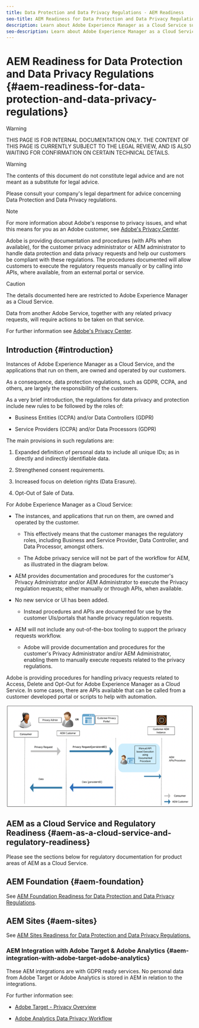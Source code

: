 ```yaml
---
title: Data Protection and Data Privacy Regulations - AEM Readiness
seo-title: AEM Readiness for Data Protection and Data Privacy Regulations; such as GDPR, CCPA, etc
description: Learn about Adobe Experience Manager as a Cloud Service support for the various Data Protection and Data Privacy Regulations; including the EU General Data Protection Regulation (GDPR), the California Consumer Privacy Act and how to comply when implementing a new AEM as a Cloud Service project. 
seo-description: Learn about Adobe Experience Manager as a Cloud Service support for the various Data Protection and Data Privacy Regulations; including the EU General Data Protection Regulation (GDPR), the California Consumer Privacy Act and how to comply when implementing a new AEM as a Cloud Service project. 
---
```


# AEM Readiness for Data Protection and Data Privacy Regulations {#aem-readiness-for-data-protection-and-data-privacy-regulations}

>[!WARNING]
>THIS PAGE IS FOR INTERNAL DOCUMENTATION ONLY.
>THE CONTENT OF THIS PAGE IS CURRENTLY SUBJECT TO THE LEGAL REVIEW, AND IS ALSO WAITING FOR CONFIRMATION ON CERTAIN TECHNICAL DETAILS.

>[!WARNING]
>
>The contents of this document do not constitute legal advice and are not meant as a substitute for legal advice. 
>
>Please consult your company's legal department for advice concerning Data Protection and Data Privacy regulations. 

>[!NOTE]
>
>For more information about Adobe's response to privacy issues, and what this means for you as an Adobe customer, see [Adobe's Privacy Center](https://www.adobe.com/privacy.html). 

Adobe is providing documentation and procedures (with APIs when available), for the customer privacy administrator or AEM administrator to handle data protection and data privacy requests and help our customers be compliant with these regulations. The procedures documented will allow customers to execute the regulatory requests manually or by calling into APIs, where available, from an external portal or service. 

>[!CAUTION]
>
>The details documented here are restricted to Adobe Experience Manager as a Cloud Service. 
>
>Data from another Adobe Service, together with any related privacy requests, will require actions to be taken on that service.
>
>For further information see [Adobe's Privacy Center](https://www.adobe.com/privacy.html).

## Introduction {#introduction}

Instances of Adobe Experience Manager as a Cloud Service, and the applications that run on them, are owned and operated by our customers.

As a consequence, data protection regulations, such as GDPR, CCPA, and others, are largely the responsibility of the customers.

As a very brief introduction, the regulations for data privacy and protection include new rules to be followed by the roles of:

* Business Entities (CCPA) and/or Data Controllers (GDPR) 

* Service Providers (CCPA) and/or Data Processors (GDPR) 

The main provisions in such regulations are:

1. Expanded definition of personal data to include all unique IDs; as in directly and indirectly identifiable data.

2. Strengthened consent requirements.

3. Increased focus on deletion rights (Data Erasure).

4. Opt-Out of Sale of Data.

For Adobe Experience Manager as a Cloud Service:

* The instances, and applications that run on them, are owned and operated by the customer. 

  * This effectively means that the customer manages the regulatory roles, including Business and Service Provider, Data Controller, and Data Processor, amongst others. 

  * The Adobe privacy service will not be part of the workflow for AEM, as illustrated in the diagram below. 

* AEM provides documentation and procedures for the customer's Privacy Administrator and/or AEM Administrator to execute the Privacy regulation requests; either manually or through APIs, when available.

* No new service or UI has been added.

  * Instead procedures and APIs are documented for use by the customer UIs/portals that handle privacy regulation requests.

* AEM will not include any out-of-the-box tooling to support the privacy requests workflow. 

  * Adobe will provide documentation and procedures for the customer's Privacy Administrator and/or AEM Administrator, enabling them to manually execute requests related to the privacy regulations.

Adobe is providing procedures for handling privacy requests related to Access, Delete and Opt-Out for Adobe Experience Manager as a Cloud Service. In some cases, there are APIs available that can be called from a customer developed portal or scripts to help with automation.

![Data Protection and Privacy](assets/data-protection-and-privacy-01.png)

## AEM as a Cloud Service and Regulatory Readiness {#aem-as-a-cloud-service-and-regulatory-readiness}

Please see the sections below for regulatory documentation for product areas of AEM as a Cloud Service.

## AEM Foundation {#aem-foundation}

See [AEM Foundation Readiness for Data Protection and Data Privacy Regulations](/help/onboarding/data-privacy-and-protection-readiness/data-protection-and-privacy-foundation.md).

## AEM Sites {#aem-sites}

See [AEM Sites Readiness for Data Protection and Data Privacy Regulations.](/help/onboarding/data-privacy-and-protection-readiness/data-protection-and-privacy-sites.md)

### AEM Integration with Adobe Target & Adobe Analytics {#aem-integration-with-adobe-target-adobe-analytics}

These AEM integrations are with GDPR ready services. No personal data from Adobe Target or Adobe Analytics is stored in AEM in relation to the integrations.

For further information see:

* [Adobe Target - Privacy Overview](https://docs.adobe.com/content/help/en/target/using/implement-target/before-implement/privacy/privacy.html)  

* [Adobe Analytics Data Privacy Workflow](https://docs.adobe.com/content/help/en/analytics/admin/data-governance/an-gdpr-workflow.html)
